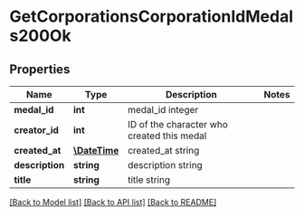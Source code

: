 # GetCorporationsCorporationIdMedals200Ok

## Properties
Name | Type | Description | Notes
------------ | ------------- | ------------- | -------------
**medal_id** | **int** | medal_id integer | 
**creator_id** | **int** | ID of the character who created this medal | 
**created_at** | [**\DateTime**](\DateTime.md) | created_at string | 
**description** | **string** | description string | 
**title** | **string** | title string | 

[[Back to Model list]](../README.md#documentation-for-models) [[Back to API list]](../README.md#documentation-for-api-endpoints) [[Back to README]](../README.md)


